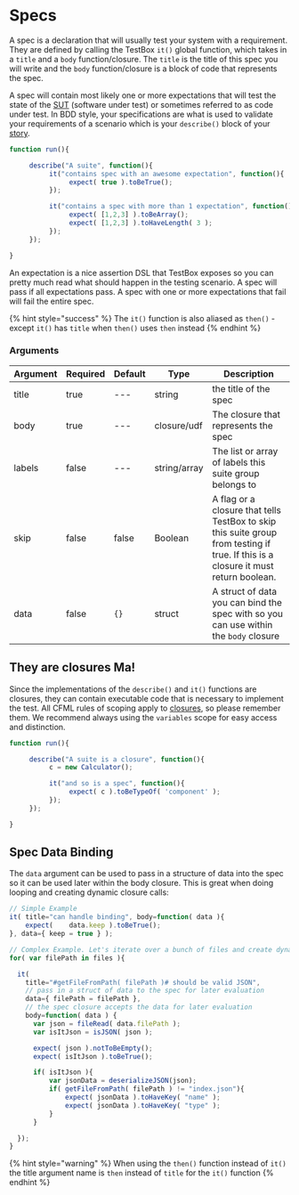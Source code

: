 # Specs

A spec is a declaration that will usually test your system with a requirement. They are defined by calling the TestBox `it()` global function, which takes in a `title` and a `body` function/closure. The `title` is the title of this spec you will write and the `body` function/closure is a block of code that represents the spec.

A spec will contain most likely one or more expectations that will test the state of the [SUT](http://en.wikipedia.org/wiki/System\_under\_test) (software under test) or sometimes referred to as code under test. In BDD style, your specifications are what is used to validate your requirements of a scenario which is your `describe()` block of your [story](http://en.wikipedia.org/wiki/User\_story).

```javascript
function run(){

     describe("A suite", function(){
          it("contains spec with an awesome expectation", function(){
               expect( true ).toBeTrue();
          });

          it("contains a spec with more than 1 expectation", function(){
               expect( [1,2,3] ).toBeArray();
               expect( [1,2,3] ).toHaveLength( 3 );
          });
     });

}
```

An expectation is a nice assertion DSL that TestBox exposes so you can pretty much read what should happen in the testing scenario. A spec will pass if all expectations pass. A spec with one or more expectations that fail will fail the entire spec.

{% hint style="success" %}
The `it()` function is also aliased as `then()` - except `it()` has `title` when `then()` uses `then` instead
{% endhint %}

### Arguments

| Argument | Required | Default | Type         | Description                                                                                                                        |
| -------- | -------- | ------- | ------------ | ---------------------------------------------------------------------------------------------------------------------------------- |
| title    | true     | ---     | string       | the title of the spec                                                                                                              |
| body     | true     | ---     | closure/udf  | The closure that represents the spec                                                                                               |
| labels   | false    | ---     | string/array | The list or array of labels this suite group belongs to                                                                            |
| skip     | false    | false   | Boolean      | A flag or a closure that tells TestBox to skip this suite group from testing if true. If this is a closure it must return boolean. |
| data     | false    | `{}`    | struct       | A struct of data you can bind the spec with so you can use within the `body` closure                                               |

## They are closures Ma!

Since the implementations of the `describe()` and `it()` functions are closures, they can contain executable code that is necessary to implement the test. All CFML rules of scoping apply to [closures](http://help.adobe.com/en\_US/ColdFusion/10.0/Developing/WSe61e35da8d31851842acbba1353e848b35-8000.html), so please remember them. We recommend always using the `variables` scope for easy access and distinction.

```javascript
function run(){

     describe("A suite is a closure", function(){
          c = new Calculator();

          it("and so is a spec", function(){
               expect( c ).toBeTypeOf( 'component' );
          });
     });

}
```

## Spec Data Binding

The `data` argument can be used to pass in a structure of data into the spec so it can be used later within the body closure. This is great when doing looping and creating dynamic closure calls:

```javascript
// Simple Example
it( title="can handle binding", body=function( data ){
    expect(    data.keep ).toBeTrue();
}, data={ keep = true } );

// Complex Example. Let's iterate over a bunch of files and create dynamic specs
for( var filePath in files ){

  it( 
    title="#getFileFromPath( filePath )# should be valid JSON", 
    // pass in a struct of data to the spec for later evaluation
    data={ filePath = filePath },
    // the spec closure accepts the data for later evaluation
    body=function( data ) {
      var json = fileRead( data.filePath );
      var isItJson = isJSON( json );

      expect( json ).notToBeEmpty();
      expect( isItJson ).toBeTrue();

      if( isItJson ){
          var jsonData = deserializeJSON(json);
          if( getFileFromPath( filePath ) != "index.json"){
              expect( jsonData ).toHaveKey( "name" );
              expect( jsonData ).toHaveKey( "type" );
          }
      }

  });
}
```

{% hint style="warning" %}
When using the `then()` function instead of `it()` the title argument name is `then` instead of `title` for the `it()` function
{% endhint %}
